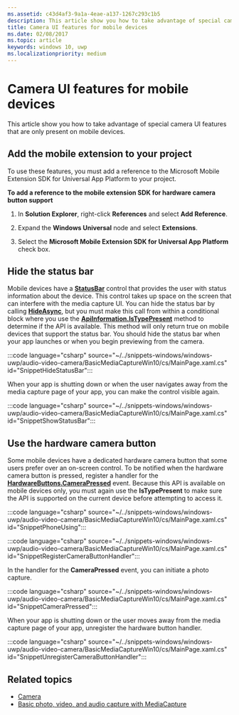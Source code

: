 ```yaml
---
ms.assetid: c43d4af3-9a1a-4eae-a137-1267c293c1b5
description: This article show you how to take advantage of special camera UI features that are only present on mobile devices.
title: Camera UI features for mobile devices
ms.date: 02/08/2017
ms.topic: article
keywords: windows 10, uwp
ms.localizationpriority: medium
---
```

# Camera UI features for mobile devices

This article show you how to take advantage of special camera UI features that are only present on mobile devices. 

## Add the mobile extension to your project 

To use these features, you must add a reference to the Microsoft Mobile Extension SDK for Universal App Platform to your project.

**To add a reference to the mobile extension SDK for hardware camera button support**

1.  In **Solution Explorer**, right-click **References** and select **Add Reference**.

2.  Expand the **Windows Universal** node and select **Extensions**.

3.  Select the **Microsoft Mobile Extension SDK for Universal App Platform** check box.

## Hide the status bar

Mobile devices have a [**StatusBar**](/uwp/api/Windows.UI.ViewManagement.StatusBar) control that provides the user with status information about the device. This control takes up space on the screen that can interfere with the media capture UI. You can hide the status bar by calling [**HideAsync**](/uwp/api/windows.ui.viewmanagement.statusbar.hideasync), but you must make this call from within a conditional block where you use the [**ApiInformation.IsTypePresent**](/uwp/api/windows.foundation.metadata.apiinformation.istypepresent) method to determine if the API is available. This method will only return true on mobile devices that support the status bar. You should hide the status bar when your app launches or when you begin previewing from the camera.

:::code language="csharp" source="~/../snippets-windows/windows-uwp/audio-video-camera/BasicMediaCaptureWin10/cs/MainPage.xaml.cs" id="SnippetHideStatusBar":::

When your app is shutting down or when the user navigates away from the media capture page of your app, you can make the control visible again.

:::code language="csharp" source="~/../snippets-windows/windows-uwp/audio-video-camera/BasicMediaCaptureWin10/cs/MainPage.xaml.cs" id="SnippetShowStatusBar":::

## Use the hardware camera button

Some mobile devices have a dedicated hardware camera button that some users prefer over an on-screen control. To be notified when the hardware camera button is pressed, register a handler for the [**HardwareButtons.CameraPressed**](/uwp/api/windows.phone.ui.input.hardwarebuttons.camerapressed) event. Because this API is available on mobile devices only, you must again use the **IsTypePresent** to make sure the API is supported on the current device before attempting to access it.

:::code language="csharp" source="~/../snippets-windows/windows-uwp/audio-video-camera/BasicMediaCaptureWin10/cs/MainPage.xaml.cs" id="SnippetPhoneUsing":::

:::code language="csharp" source="~/../snippets-windows/windows-uwp/audio-video-camera/BasicMediaCaptureWin10/cs/MainPage.xaml.cs" id="SnippetRegisterCameraButtonHandler":::

In the handler for the **CameraPressed** event, you can initiate a photo capture.

:::code language="csharp" source="~/../snippets-windows/windows-uwp/audio-video-camera/BasicMediaCaptureWin10/cs/MainPage.xaml.cs" id="SnippetCameraPressed":::

When your app is shutting down or the user moves away from the media capture page of your app, unregister the hardware button handler.

:::code language="csharp" source="~/../snippets-windows/windows-uwp/audio-video-camera/BasicMediaCaptureWin10/cs/MainPage.xaml.cs" id="SnippetUnregisterCameraButtonHandler":::

## Related topics

* [Camera](camera.md)
* [Basic photo, video, and audio capture with MediaCapture](basic-photo-video-and-audio-capture-with-MediaCapture.md)
